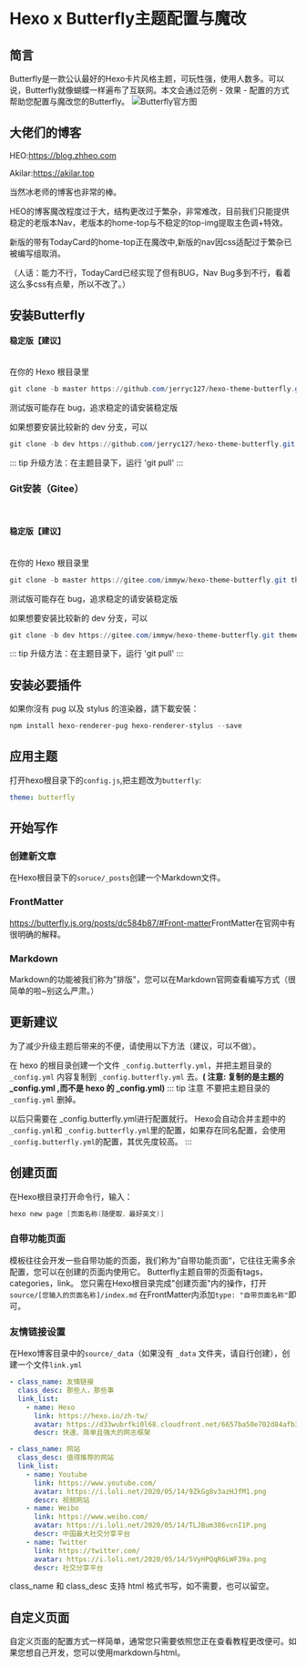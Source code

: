# Hexo x Butterfly主题配置与魔改
## 简言

Butterfly是一款公认最好的Hexo卡片风格主题，可玩性强，使用人数多。可以说，Butterfly就像蝴蝶一样遍布了互联网。本文会通过范例 - 效果 - 配置的方式帮助您配置与魔改您的Butterfly。
![Butterfly官方图](/hexo/theme/img/butterfly.png "Butterfly官方宣传图")

## 大佬们的博客
HEO:<https://blog.zhheo.com>

Akilar:<https://akilar.top>

当然冰老师的博客也非常的棒。

HEO的博客魔改程度过于大，结构更改过于繁杂，非常难改，目前我们只能提供稳定的老版本Nav，老版本的home-top与不稳定的top-img提取主色调+特效。

新版的带有TodayCard的home-top正在魔改中,新版的nav因css适配过于繁杂已被编写组取消。

（人话：能力不行，TodayCard已经实现了但有BUG，Nav Bug多到不行，看着这么多css有点晕，所以不改了。）
## 安装Butterfly

#### 稳定版【建议】

<br/>
在你的 Hexo 根目录里

```powershell
git clone -b master https://github.com/jerryc127/hexo-theme-butterfly.git themes/butterfly
```

测试版可能存在 bug，追求稳定的请安装稳定版

如果想要安装比较新的 dev 分支，可以

```powershell
git clone -b dev https://github.com/jerryc127/hexo-theme-butterfly.git themes/butterfly
```
::: tip
升级方法：在主题目录下，运行 'git pull'
:::

### Git安装（Gitee）
<br/>

#### 稳定版【建议】
<br/>
在你的 Hexo 根目录里

```powershell
git clone -b master https://gitee.com/immyw/hexo-theme-butterfly.git themes/butterfly
```

测试版可能存在 bug，追求稳定的请安装稳定版

如果想要安装比较新的 dev 分支，可以

```powershell
git clone -b dev https://gitee.com/immyw/hexo-theme-butterfly.git themes/butterfly
```

::: tip
升级方法：在主题目录下，运行 'git pull'
:::


## 安装必要插件
如果你沒有 pug 以及 stylus 的渲染器，請下載安裝：
```powershell
npm install hexo-renderer-pug hexo-renderer-stylus --save
```
## 应用主题
打开hexo根目录下的`config.js`,把主题改为`butterfly`:
```yaml
theme: butterfly
```
## 开始写作
### 创建新文章
在Hexo根目录下的`soruce/_posts`创建一个Markdown文件。
### FrontMatter
<https://butterfly.js.org/posts/dc584b87/#Front-matter>FrontMatter在官网中有很明确的解释。
### Markdown
Markdown的功能被我们称为"排版"，您可以在Markdown官网查看编写方式（很简单的啦~别这么严肃。）
## 更新建议

为了减少升级主题后带来的不便，请使用以下方法（建议，可以不做）。

在 hexo 的根目录创建一个文件 `_config.butterfly.yml`，并把主题目录的 `_config.yml` 内容复制到 `_config.butterfly.yml` 去。**( 注意: 复制的是主题的 _config.yml ,而不是 hexo 的 _config.yml)**
::: tip 注意
不要把主题目录的 `_config.yml` 删掉。

以后只需要在 _config.butterfly.yml进行配置就行。
Hexo会自动合并主题中的`_config.yml`和 `_config.butterfly.yml`里的配置，如果存在同名配置，会使用`_config.butterfly.yml`的配置，其优先度较高。
:::

## 创建页面
在Hexo根目录打开命令行，输入：
```powershell
hexo new page [页面名称(随便取，最好英文)]
```
### 自带功能页面
模板往往会开发一些自带功能的页面，我们称为”自带功能页面“，它往往无需多余配置，您可以在创建的页面内使用它。
Butterfly主题自带的页面有tags，categories，link。
您只需在Hexo根目录完成"创建页面"内的操作，打开 `source/[您输入的页面名称]/index.md` 在FrontMatter内添加`type: "自带页面名称"`即可。

### 友情链接设置
在Hexo博客目录中的`source/_data`（如果没有 `_data` 文件夹，请自行创建），创建一个文件`link.yml`
```yaml
- class_name: 友情链接
  class_desc: 那些人，那些事
  link_list:
    - name: Hexo
      link: https://hexo.io/zh-tw/
      avatar: https://d33wubrfki0l68.cloudfront.net/6657ba50e702d84afb32fe846bed54fba1a77add/827ae/logo.svg
      descr: 快速、简单且强大的网志框架

- class_name: 网站
  class_desc: 值得推荐的网站
  link_list:
    - name: Youtube
      link: https://www.youtube.com/
      avatar: https://i.loli.net/2020/05/14/9ZkGg8v3azHJfM1.png
      descr: 视频网站
    - name: Weibo
      link: https://www.weibo.com/
      avatar: https://i.loli.net/2020/05/14/TLJBum386vcnI1P.png
      descr: 中国最大社交分享平台
    - name: Twitter
      link: https://twitter.com/
      avatar: https://i.loli.net/2020/05/14/5VyHPQqR6LWF39a.png
      descr: 社交分享平台
```
class_name 和 class_desc 支持 html 格式书写，如不需要，也可以留空。

## 自定义页面
自定义页面的配置方式一样简单，通常您只需要依照您正在查看教程更改便可。如果您想自己开发，您可以使用markdown与html。
